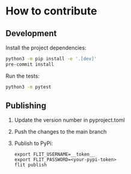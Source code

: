 # How to contribute

## Development

Install the project dependencies:

```sh
python3 -m pip install -e '.[dev]'
pre-commit install
```

Run the tests:

```sh
python3 -m pytest
```

## Publishing

1. Update the version number in pyproject.toml

2. Push the changes to the main branch

3. Publish to PyPi:

    ```shell
    export FLIT_USERNAME=__token__
    export FLIT_PASSWORD=<your-pypi-token>
    flit publish
    ```
